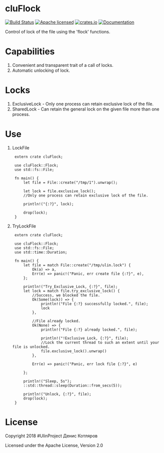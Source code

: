 # cluFlock

[![Build Status](https://travis-ci.org/clucompany/cluFlock.svg?branch=master)](https://travis-ci.org/clucompany/cluFlock)
[![Apache licensed](https://img.shields.io/badge/license-Apache%202.0-blue.svg)](./LICENSE)
[![crates.io](http://meritbadge.herokuapp.com/cluFlock)](https://crates.io/crates/cluFlock)
[![Documentation](https://docs.rs/cluFlock/badge.svg)](https://docs.rs/cluFlock)

Control of lock of the file using the 'flock' functions.


# Capabilities

1. Convenient and transparent trait of a call of locks.
2. Automatic unlocking of lock.

# Locks

1. ExclusiveLock - Only one process can retain exclusive lock of the file.
2. SharedLock - Can retain the general lock on the given file more than one process.

# Use

1. LockFile
		
		extern crate cluFlock;

		use cluFlock::Flock;
		use std::fs::File;

		fn main() {
			let file = File::create("/tmp/1").unwrap();

			let lock = file.exclusive_lock();
			//Only one process can retain exclusive lock of the file.

			println!("{:?}", lock);

			drop(lock);
		}


2. TryLockFile
		
		extern crate cluFlock;

		use cluFlock::Flock;
		use std::fs::File;
		use std::time::Duration;

		fn main() {
			let file = match File::create("/tmp/ulin.lock") {
				Ok(a) => a,
				Err(e) => panic!("Panic, err create file {:?}", e),
			};

			println!("Try_Exclusive_Lock, {:?}", file);
			let lock = match file.try_exclusive_lock() {
				//Success, we blocked the file.
				Ok(Some(lock)) => {
					println!("File {:?} successfully locked.", file);
					lock
				},

				//File already locked.
				Ok(None) => {
					println!("File {:?} already locked.", file);

					println!("!Exclusive_Lock, {:?}", file);
					//Lock the current thread to such an extent until your file is unlocked.
					file.exclusive_lock().unwrap()
				},

				Err(e) => panic!("Panic, err lock file {:?}", e)

			};

			println!("Sleep, 5s");
			::std::thread::sleep(Duration::from_secs(5));

			println!("Unlock, {:?}", file);
			drop(lock);
		}

# License

Copyright 2018 #UlinProject Денис Котляров

Licensed under the Apache License, Version 2.0
